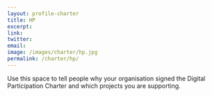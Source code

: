 ```yaml
---
layout: profile-charter
title: HP
excerpt: 
link: 
twitter: 
email: 
image: /images/charter/hp.jpg
permalink: /charter/hp/
---
```


Use this space to tell people why your organisation signed the Digital Participation Charter and which projects you are supporting.